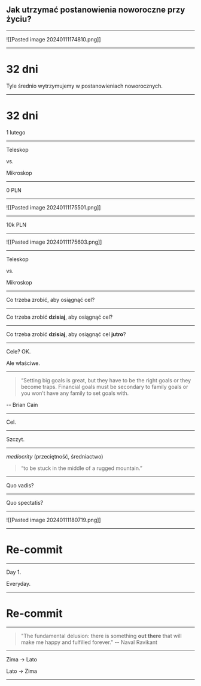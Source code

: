 

## Jak utrzymać postanowienia noworoczne przy życiu? 

---

![[Pasted image 20240111174810.png]]

---

# 32 dni 

Tyle średnio wytrzymujemy w postanowieniach noworocznych. 

---
# 32 dni 

1 lutego

---

Teleskop

vs. 

Mikroskop

---

0 PLN 

---
![[Pasted image 20240111175501.png]]

---

10k PLN

---

![[Pasted image 20240111175603.png]]

---


Teleskop

vs. 

Mikroskop


---

Co trzeba zrobić, aby osiągnąć cel? 

---

Co trzeba zrobić **dzisiaj**, aby osiągnąć cel? 

---


Co trzeba zrobić **dzisiaj**, aby osiągnąć cel **jutro**? 

---

Cele? OK. 

Ale właściwe. 

---

> “Setting big goals is great, but they have to be the right goals or they become traps. Financial goals must be secondary to family goals or you won’t have any family to set goals with. 

-- Brian Cain 

---

Cel.

---

Szczyt.

---

_mediocrity_ 
(przeciętność, średniactwo)

> “to be stuck in the middle of a rugged mountain.”

---

Quo vadis? 

---

Quo spectatis?

---
![[Pasted image 20240111180719.png]]

---

# Re-commit 

---

Day 1. 

Everyday.

---

# Re-commit 

---

> "The fundamental delusion: there is something **out there** that will make me happy and fulfilled forever."
> -- Naval Ravikant


---

Zima → Lato 


Lato → Zima 


---


